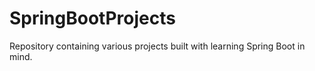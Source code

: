 # SpringBootProjects
Repository containing various projects built with learning Spring Boot in mind.
